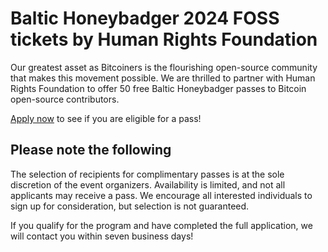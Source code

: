# Baltic Honeybadger 2024 FOSS tickets by Human Rights Foundation

Our greatest asset as Bitcoiners is the flourishing open-source community that makes this movement possible. We are thrilled to partner with Human Rights Foundation to offer 50 free Baltic Honeybadger passes to Bitcoin open-source contributors.

[Apply now](https://tally.so/r/wkABad) to see if you are eligible for a pass!

## Please note the following

The selection of recipients for complimentary passes is at the sole discretion of the event organizers. Availability is limited, and not all applicants may receive a pass. We encourage all interested individuals to sign up for consideration, but selection is not guaranteed.

If you qualify for the program and have completed the full application, we will contact you within seven business days!
